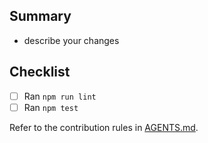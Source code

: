 ## Summary
- describe your changes

## Checklist
- [ ] Ran `npm run lint`
- [ ] Ran `npm test`

Refer to the contribution rules in [AGENTS.md](../AGENTS.md).
